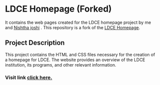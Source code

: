 # LDCE Homepage (Forked)

It contains the web pages created for the LDCE homepage project by me and [Nishtha joshi](https://github.com/Nishthajosh/) . This repository is a fork of the [LDCE Homepage](https://github.com/Nishthajosh/ldce-homepage). 

## Project Description

This project contains the HTML and CSS files necessary for the creation of a homepage for LDCE. The website provides an overview of the LDCE institution, its programs, and other relevant information.

### Visit link [click here.](https://ldce-homepage.vercel.app/)
